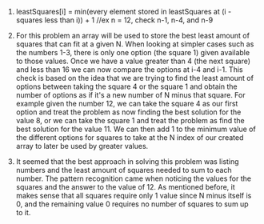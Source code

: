 1. leastSquares[i] = min(every element stored in leastSquares at (i - squares less than i)) + 1 //ex n = 12, check n-1, n-4, and n-9

2. For this problem an array will be used to store the best least amount of squares that can fit at a given N. When looking at simpler cases such as the numbers 1-3, there is only one option (the square 1) given available to those values. Once we have a value greater than 4
(the next square) and less than 16 we can now compare the options at i-4 and i-1. This check is based on the idea that we are trying to find the least amount of options between taking the square 4 or the square 1 and obtain the number of options as if it's a new number of N minus that square. For example given the number 12, we can take the square 4 as our first option and treat the problem as now finding the best solution for the value 8, or we can take the square 1 and treat the problem as find the best solution for the value 11. We can then add 1 to the minimum value of the different options for squares to take at the N index of our created array to later be used by greater values.

3. It seemed that the best approach in solving this problem was listing numbers and the least amount of squares needed to sum to each number. The pattern recognition came when noticing the values for the squares and the answer to the value of 12. As mentioned before, it makes sense that all squares require only 1 value since N minus itself is 0, and the remaining value 0 requires no number of squares to sum up to it. 

